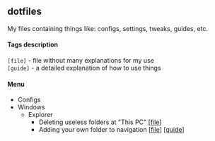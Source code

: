 ## dotfiles
My files containing things like: configs, settings, tweaks, guides, etc.

#### Tags description
`[file]` - file without many explanations for my use<br/>
`[guide]` - a detailed explanation of how to use things

#### Menu
* Configs
* Windows
    * Explorer
        * Deleting useless folders at "This PC" [[file](./blob/master/windows%2010/explorer/deletes-folders-from-this-pc.reg)]
        * Adding your own folder to navigation [[file](./blob/master/windows%2010/explorer/add-folder-in-navigation.reg)] [[guide](./blob/master/windows%2010/explorer/add-folder-in-navigation.md)]